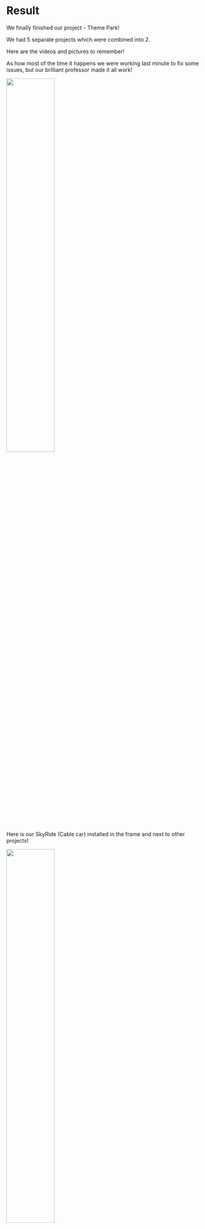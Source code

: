 # Result

We finally finished our project - Theme Park!

We had 5 separate projects which were combined into 2. 

Here are the videos and pictures to remember!

As how most of the time it happens we were working last minute to fix some issues, but our brilliant professor made it all work!

<img src="https://github.com/lizadat/MachineLab/assets/98390904/cdf5a7e9-e9a7-4422-a1f1-9710bcf1d9c0" width="50%" height="50%">


Here is our SkyRide (Cable car) installed in the frame and next to other projects!

<img src="https://github.com/lizadat/MachineLab/assets/98390904/2a96116f-ce6e-45d5-87d2-33d08116e7f4" width="50%" height="50%">


And me next to my project excited to press the YELLOW button to start it off!

<img src="https://github.com/lizadat/MachineLab/assets/98390904/665d508f-6954-4636-97aa-2de6e0cb3f5c" width="50%" height="50%">
